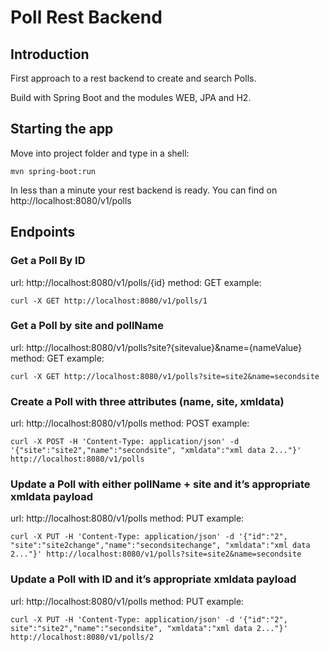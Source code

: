 # Poll Rest Backend


## Introduction

First approach to a rest backend to create and search Polls.

Build with Spring Boot and the modules WEB, JPA and H2.

## Starting the app

Move into project folder and type in a shell:

```
mvn spring-boot:run
```

In less than a minute your rest backend is ready. You can find on http://localhost:8080/v1/polls


## Endpoints

### Get a Poll By ID

url: http://localhost:8080/v1/polls/{id}
method: GET
example:
```
curl -X GET http://localhost:8080/v1/polls/1
```


### Get a Poll by site and pollName

url: http://localhost:8080/v1/polls?site?{sitevalue}&name={nameValue} 
method: GET
example:
```
curl -X GET http://localhost:8080/v1/polls?site=site2&name=secondsite
```

### Create a Poll with three attributes (name, site, xmldata)

url: http://localhost:8080/v1/polls 
method: POST
example: 
```
curl -X POST -H 'Content-Type: application/json' -d '{"site":"site2","name":"secondsite", "xmldata":"xml data 2..."}' http://localhost:8080/v1/polls
```

### Update a Poll with either pollName + site and it’s appropriate xmldata payload

url: http://localhost:8080/v1/polls 
method: PUT
example: 
```
curl -X PUT -H 'Content-Type: application/json' -d '{"id":"2", "site":"site2change","name":"secondsitechange", "xmldata":"xml data 2..."}' http://localhost:8080/v1/polls?site=site2&name=secondsite
```



### Update a Poll with ID and it’s appropriate xmldata payload

url: http://localhost:8080/v1/polls 
method: PUT
example: 
```
curl -X PUT -H 'Content-Type: application/json' -d '{"id":"2", site":"site2","name":"secondsite", "xmldata":"xml data 2..."}' http://localhost:8080/v1/polls/2
```


